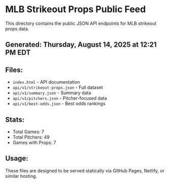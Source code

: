 # MLB Strikeout Props Public Feed

This directory contains the public JSON API endpoints for MLB strikeout props data.

## Generated: Thursday, August 14, 2025 at 12:21 PM EDT

## Files:
- `index.html` - API documentation
- `api/v1/strikeout-props.json` - Full dataset
- `api/v1/summary.json` - Summary data
- `api/v1/pitchers.json` - Pitcher-focused data  
- `api/v1/best-odds.json` - Best odds rankings

## Stats:
- Total Games: 7
- Total Pitchers: 49
- Games with Props: 7

## Usage:
These files are designed to be served statically via GitHub Pages, Netlify, or similar hosting.
